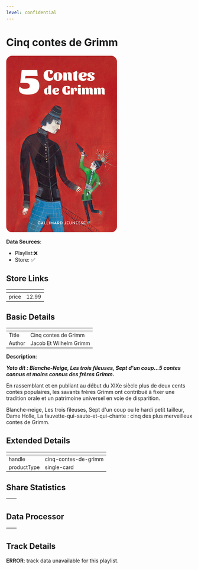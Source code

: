 ```yaml
---
level: confidential
---
```

# Cinq contes de Grimm

![card_[6hTcd].png](../../img/cards/card_[6hTcd].png)

**Data Sources**: 

- Playlist:❌
- Store: ✅


## Store Links

| <!-- --> | <!-- --> |
| - | - |
| price | 12.99 |


## Basic Details

| <!-- --> | <!-- --> |
| - | - |
| Title | Cinq contes de Grimm |
| Author | Jacob Et Wilhelm Grimm |

**Description**:

**_Yoto dit : Blanche-Neige, Les trois fileuses, Sept d'un coup...5 contes connus et moins connus des frères Grimm._**

En rassemblant et en publiant au début du XIXe siècle plus de deux cents contes populaires, les savants frères Grimm ont contribué à fixer une tradition orale et un patrimoine universel en voie de disparition. 

Blanche-neige, Les trois fileuses, Sept d'un coup ou le hardi petit tailleur, Dame Holle, La fauvette-qui-saute-et-qui-chante : cinq des plus merveilleux contes de Grimm.


## Extended Details

| <!-- --> | <!-- --> |
| - | - |
| handle | cinq-contes-de-grimm |
| productType | single-card |


## Share Statistics

| <!-- --> | <!-- --> |
| - | - |


## Data Processor

| <!-- --> | <!-- --> |
| - | - |


## Track Details

**ERROR**: track data unavailable for this playlist.
